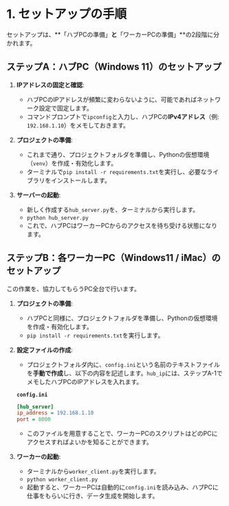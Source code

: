 # 1\. セットアップの手順

セットアップは、\*\*「ハブPCの準備」**と**「ワーカーPCの準備」\*\*の2段階に分かれます。

## **ステップA：ハブPC（Windows 11）のセットアップ**

1.  **IPアドレスの固定と確認**:

      * ハブPCのIPアドレスが頻繁に変わらないように、可能であればネットワーク設定で固定します。
      * コマンドプロンプトで`ipconfig`と入力し、ハブPCの**IPv4アドレス**（例: `192.168.1.10`）をメモしておきます。

2.  **プロジェクトの準備**:

      * これまで通り、プロジェクトフォルダを準備し、Pythonの仮想環境（`venv`）を作成・有効化します。
      * ターミナルで`pip install -r requirements.txt`を実行し、必要なライブラリをインストールします。

3.  **サーバーの起動**:

      * 新しく作成する`hub_server.py`を、ターミナルから実行します。
      * `python hub_server.py`
      * これで、ハブPCはワーカーPCからのアクセスを待ち受ける状態になります。

## **ステップB：各ワーカーPC（Windows11 / iMac）のセットアップ**

この作業を、協力してもらうPC全台で行います。

1.  **プロジェクトの準備**:

      * ハブPCと同様に、プロジェクトフォルダを準備し、Pythonの仮想環境を作成・有効化します。
      * `pip install -r requirements.txt`を実行します。

2.  **設定ファイルの作成**:

      * プロジェクトフォルダ内に、`config.ini`という名前のテキストファイルを**手動で作成**し、以下の内容を記述します。`hub_ip`には、ステップA-1でメモしたハブPCのIPアドレスを入れます。

    **`config.ini`**

    ```ini
    [hub_server]
    ip_address = 192.168.1.10
    port = 8000
    ```

      * このファイルを用意することで、ワーカーPCのスクリプトはどのPCにアクセスすればよいかを知ることができます。

3.  **ワーカーの起動**:

      * ターミナルから`worker_client.py`を実行します。
      * `python worker_client.py`
      * 起動すると、ワーカーPCは自動的に`config.ini`を読み込み、ハブPCに仕事をもらいに行き、データ生成を開始します。